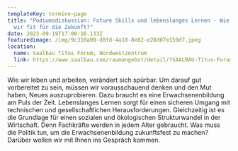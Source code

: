 ```yaml
---
templateKey: termine-page
title: "Podiumsdiskussion: Future Skills und lebenslanges Lernen - Wie bleiben
  wir fit für die Zukunft?"
date: 2023-09-19T17:00:16.133Z
featuredimage: /img/9c310a09-d8fd-4a18-8e82-e28d07e159d7.jpeg
location:
  name: Saalbau Titus Forum, Nordwestzentrum
  link: https://www.saalbau.com/raumangebot/detail/?SAALBAU-Titus-Forum=&objekt=171
---
```

Wie wir leben und arbeiten, verändert sich spürbar. Um darauf gut vorbereitet zu sein, müssen wir vorausschauend denken und den Mut haben, Neues auszuprobieren. Dazu braucht es eine Erwachsenenbildung am Puls der Zeit. Lebenslanges Lernen sorgt für einen sicheren Umgang mit technischen und gesellschaftlichen Herausforderungen. Gleichzeitig ist es die Grundlage für einen sozialen und ökologischen Strukturwandel in der Wirtschaft. Denn Fachkräfte werden in jedem Alter gebraucht. Was muss die Politik tun, um die Erwachsenenbildung zukunftsfest zu machen? Darüber wollen wir mit Ihnen ins Gespräch kommen.